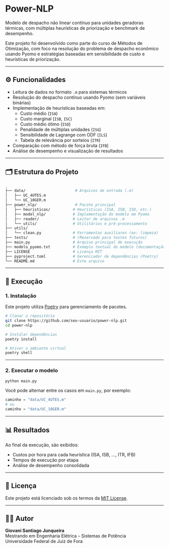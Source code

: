 
# Power-NLP

Modelo de despacho não linear contínuo para unidades geradoras térmicas, com múltiplas heurísticas de priorização e benchmark de desempenho.

Este projeto foi desenvolvido como parte do curso de Métodos de Otimização, com foco na resolução do problema de despacho econômico usando Pyomo e estratégias baseadas em sensibilidade de custo e heurísticas de priorização.

---

## ⚙️ Funcionalidades

- Leitura de dados no formato `.m` para sistemas térmicos
- Resolução do despacho contínuo usando Pyomo (sem variáveis binárias)
- Implementação de heurísticas baseadas em:
  - Custo médio (`ISA`)
  - Custo marginal (`ISB`, `ISC`)
  - Custo médio ótimo (`ISD`)
  - Penalidade de múltiplas unidades (`ISG`)
  - Sensibilidade de Lagrange com ODF (`ILS`)
  - Tabela de relevância por sorteios (`ITR`)
- Comparação com método de força bruta (`IFB`)
- Análise de desempenho e visualização de resultados

---

## 🗂️ Estrutura do Projeto

```bash
.
├── data/                      # Arquivos de entrada (.m)
│   ├── UC_4UTES.m
│   └── UC_10GER.m
├── power_nlp/                 # Pacote principal
│   ├── heuristicas/          # Heurísticas (ISA, ISB, ISD, etc.)
│   ├── model_nlp/            # Implementação do modelo em Pyomo
│   ├── reader/               # Leitor de arquivos .m
│   └── utils/                # Utilitários e pré-processamento
├── utils/
│   └── clean.py              # Ferramentas auxiliares (ex: limpeza)
├── tests/                    # (Reservado para testes futuros)
├── main.py                   # Arquivo principal de execução
├── modelo_pyomo.txt          # Exemplo textual do modelo (documentação)
├── LICENSE                   # Licença MIT
├── pyproject.toml            # Gerenciador de dependências (Poetry)
└── README.md                 # Este arquivo
```

---

## 🚀 Execução

### 1. Instalação

Este projeto utiliza [Poetry](https://python-poetry.org/) para gerenciamento de pacotes.

```bash
# Clonar o repositório
git clone https://github.com/seu-usuario/power-nlp.git
cd power-nlp

# Instalar dependências
poetry install

# Ativar o ambiente virtual
poetry shell
```

---

### 2. Executar o modelo

```bash
python main.py
```

Você pode alternar entre os casos em `main.py`, por exemplo:

```python
caminho = "data/UC_4UTES.m"
# ou
caminho = "data/UC_10GER.m"
```

---

## 📊 Resultados

Ao final da execução, são exibidos:

- Custos por hora para cada heurística (ISA, ISB, ..., ITR, IFB)
- Tempos de execução por etapa
- Análise de desempenho consolidada

---

## 📄 Licença

Este projeto está licenciado sob os termos da [MIT License](LICENSE).

---

## 👨‍💻 Autor

**Giovani Santiago Junqueira**  
Mestrando em Engenharia Elétrica – Sistemas de Potência  
Universidade Federal de Juiz de Fora  

